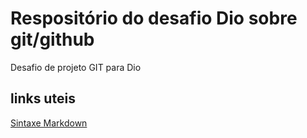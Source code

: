 # Respositório do desafio Dio sobre git/github 
Desafio de projeto GIT para  Dio

## links uteis 
[Sintaxe Markdown](https://www.markdownguide.org/)
